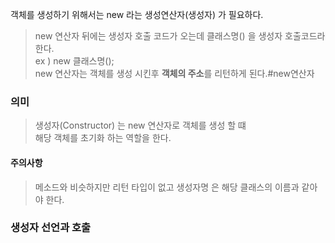 객체를 생성하기 위해서는 new 라는 생성연산자(생성자) 가 필요하다.
> new 연산자 뒤에는 생성자 호출 코드가 오는데 클래스명() 을 생성자 호출코드라 한다.  
> ex ) new 클래스명();  
> new 연산자는 객체를 생성 시킨후 **객체의 주소**를 리턴하게 된다.#new연산자
### 의미
> 생성자(Constructor) 는 new 연산자로 객체를 생성 할 떄  
> 해당 객체를 초기화 하는 역할을 한다.

#### 주의사항
> 메소드와 비슷하지만 리턴 타입이 없고 생성자명 은 해당 클래스의 이름과 같아야 한다.

### 생성자 선언과 호출
> 
